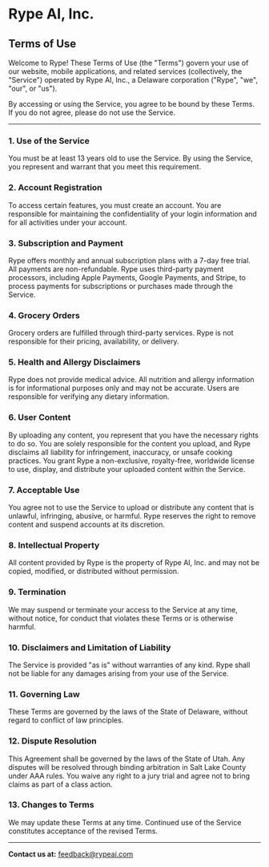 # Rype AI, Inc.  
## Terms of Use

Welcome to Rype! These Terms of Use (the "Terms") govern your use of our website, mobile applications, and related services (collectively, the "Service") operated by Rype AI, Inc., a Delaware corporation ("Rype", "we", "our", or "us").

By accessing or using the Service, you agree to be bound by these Terms. If you do not agree, please do not use the Service.

---

### 1. Use of the Service  
You must be at least 13 years old to use the Service. By using the Service, you represent and warrant that you meet this requirement.

### 2. Account Registration  
To access certain features, you must create an account. You are responsible for maintaining the confidentiality of your login information and for all activities under your account.

### 3. Subscription and Payment  
Rype offers monthly and annual subscription plans with a 7-day free trial. All payments are non-refundable. Rype uses third-party payment processors, including Apple Payments, Google Payments, and Stripe, to process payments for subscriptions or purchases made through the Service.

### 4. Grocery Orders  
Grocery orders are fulfilled through third-party services. Rype is not responsible for their pricing, availability, or delivery.

### 5. Health and Allergy Disclaimers  
Rype does not provide medical advice. All nutrition and allergy information is for informational purposes only and may not be accurate. Users are responsible for verifying any dietary information.

### 6. User Content  
By uploading any content, you represent that you have the necessary rights to do so. You are solely responsible for the content you upload, and Rype disclaims all liability for infringement, inaccuracy, or unsafe cooking practices. You grant Rype a non-exclusive, royalty-free, worldwide license to use, display, and distribute your uploaded content within the Service.

### 7. Acceptable Use  
You agree not to use the Service to upload or distribute any content that is unlawful, infringing, abusive, or harmful. Rype reserves the right to remove content and suspend accounts at its discretion.

### 8. Intellectual Property  
All content provided by Rype is the property of Rype AI, Inc. and may not be copied, modified, or distributed without permission.

### 9. Termination  
We may suspend or terminate your access to the Service at any time, without notice, for conduct that violates these Terms or is otherwise harmful.

### 10. Disclaimers and Limitation of Liability  
The Service is provided "as is" without warranties of any kind. Rype shall not be liable for any damages arising from your use of the Service.

### 11. Governing Law  
These Terms are governed by the laws of the State of Delaware, without regard to conflict of law principles.

### 12. Dispute Resolution  
This Agreement shall be governed by the laws of the State of Utah. Any disputes will be resolved through binding arbitration in Salt Lake County under AAA rules. You waive any right to a jury trial and agree not to bring claims as part of a class action.

### 13. Changes to Terms  
We may update these Terms at any time. Continued use of the Service constitutes acceptance of the revised Terms.

---

**Contact us at:** [feedback@rypeai.com](mailto:feedback@rypeai.com)
